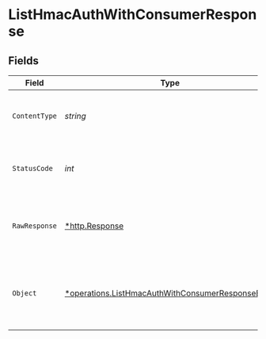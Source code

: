 # ListHmacAuthWithConsumerResponse


## Fields

| Field                                                                                                               | Type                                                                                                                | Required                                                                                                            | Description                                                                                                         |
| ------------------------------------------------------------------------------------------------------------------- | ------------------------------------------------------------------------------------------------------------------- | ------------------------------------------------------------------------------------------------------------------- | ------------------------------------------------------------------------------------------------------------------- |
| `ContentType`                                                                                                       | *string*                                                                                                            | :heavy_check_mark:                                                                                                  | HTTP response content type for this operation                                                                       |
| `StatusCode`                                                                                                        | *int*                                                                                                               | :heavy_check_mark:                                                                                                  | HTTP response status code for this operation                                                                        |
| `RawResponse`                                                                                                       | [*http.Response](https://pkg.go.dev/net/http#Response)                                                              | :heavy_check_mark:                                                                                                  | Raw HTTP response; suitable for custom response parsing                                                             |
| `Object`                                                                                                            | [*operations.ListHmacAuthWithConsumerResponseBody](../../models/operations/listhmacauthwithconsumerresponsebody.md) | :heavy_minus_sign:                                                                                                  | A successful response listing HMAC-auth credentials                                                                 |